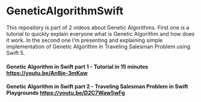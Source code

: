 # GeneticAlgorithmSwift

This repository is part of 2 videos about Genetic Algorithms. First one is a tutorial to quickly explain everyone what is Genetic Algorithm and how does it work. In the second one I’m presenting and explaining simple implementation of Genetic Algorithm in Traveling Salesman Problem using Swift 5.

#### Genetic Algorithm in Swift part 1 - Tutorial in 15 minutes https://youtu.be/An8je-3mKaw
#### Genetic Algorithm in Swift part 2 - Traveling Salesman Problem in Swift Playgrounds https://youtu.be/D2C7Waw5wFg
